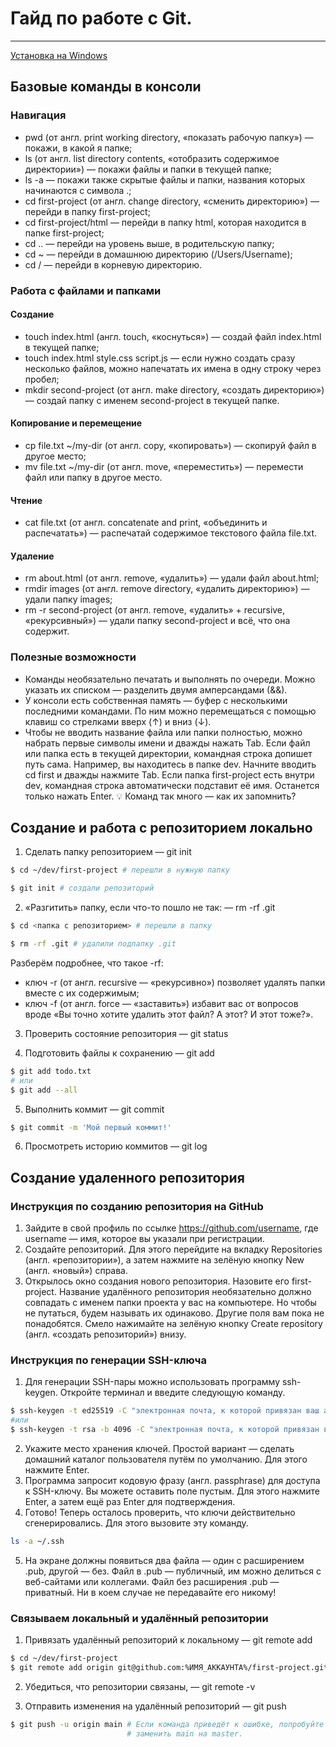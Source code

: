 # Гайд по работе с Git.

----

[Установка на Windows](https://git-scm.com/download/win)

## Базовые команды в консоли

### Навигация

- pwd (от англ. print working directory, «показать рабочую папку») — покажи, в какой я папке;
- ls (от англ. list directory contents, «отобразить содержимое директории») — покажи файлы и папки в текущей папке;
- ls -a — покажи также скрытые файлы и папки, названия которых начинаются с символа .;
- cd first-project (от англ. change directory, «сменить директорию») — перейди в папку first-project;
- cd first-project/html — перейди в папку html, которая находится в папке first-project;
- cd .. — перейди на уровень выше, в родительскую папку;
- cd ~ — перейди в домашнюю директорию (/Users/Username);
- cd / — перейди в корневую директорию.

### Работа с файлами и папками

#### Создание

- touch index.html (англ. touch, «коснуться») — создай файл index.html в текущей папке;
- touch index.html style.css script.js — если нужно создать сразу несколько файлов, можно напечатать их имена в одну строку через пробел;
- mkdir second-project (от англ. make directory, «создать директорию») — создай папку с именем second-project в текущей папке.


#### Копирование и перемещение

- cp file.txt ~/my-dir (от англ. copy, «копировать») — скопируй файл в другое место;
- mv file.txt ~/my-dir (от англ. move, «переместить») — перемести файл или папку в другое место.

#### Чтение 

- cat file.txt (от англ. concatenate and print, «объединить и распечатать») — распечатай содержимое текстового файла file.txt.

#### Удаление

- rm about.html (от англ. remove, «удалить») — удали файл about.html;
- rmdir images (от англ. remove directory, «удалить директорию») — удали папку images;
- rm -r second-project (от англ. remove, «удалить» + recursive, «рекурсивный») — удали папку second-project и всё, что она содержит.


### Полезные возможности

- Команды необязательно печатать и выполнять по очереди. Можно указать их списком — разделить двумя амперсандами (&&).
- У консоли есть собственная память — буфер с несколькими последними командами. По ним можно перемещаться с помощью клавиш со стрелками вверх (↑) и вниз (↓).
- Чтобы не вводить название файла или папки полностью, можно набрать первые символы имени и дважды нажать Tab. Если файл или папка есть в текущей директории, командная строка допишет путь сама.
Например, вы находитесь в папке dev. Начните вводить cd first и дважды нажмите Tab. Если папка first-project есть внутри dev, командная строка автоматически подставит её имя. Останется только нажать Enter.
💡 Команд так много — как их запомнить?


## Создание и работа с репозиторием локально

1. Сделать папку репозиторием — git init

```Bash
$ cd ~/dev/first-project # перешли в нужную папку

$ git init # создали репозиторий

```


2. «Разгитить» папку, если что-то пошло не так: — rm -rf .git

```Bash
$ cd <папка с репозиторием> # перешли в папку

$ rm -rf .git # удалили подпапку .git

```

Разберём подробнее, что такое -rf: <br>
- ключ -r (от англ. recursive — «рекурсивно») позволяет удалять папки вместе с их содержимым;
- ключ -f (от англ. force — «заставить») избавит вас от вопросов вроде «Вы точно хотите удалить этот файл? А этот? И этот тоже?».

3. Проверить состояние репозитория — git status

4. Подготовить файлы к сохранению — git add

```Bash
$ git add todo.txt
# или
$ git add --all
```

5. Выполнить коммит — git commit

```Bash
$ git commit -m 'Мой первый коммит!'

```

6. Просмотреть историю коммитов — git log


## Создание удаленного репозитория

### Инструкция по созданию репозитория на GitHub

1. Зайдите в свой профиль по ссылке https://github.com/username, где username — имя, которое вы указали при регистрации.
2. Создайте репозиторий. Для этого перейдите на вкладку Repositories (англ. «репозитории»), а затем нажмите на зелёную кнопку New (англ. «новый») справа.
3. Открылось окно создания нового репозитория. Назовите его first-project. Название удалённого репозитория необязательно должно совпадать с именем папки проекта у вас на компьютере. Но чтобы не путаться, будем называть их одинаково. Другие поля вам пока не понадобятся. Смело нажимайте на зелёную кнопку Create repository (англ. «создать репозиторий») внизу.

### Инструкция по генерации SSH-ключа

1. Для генерации SSH-пары можно использовать программу ssh-keygen. Откройте терминал и введите следующую команду.

```Bash
$ ssh-keygen -t ed25519 -C "электронная почта, к которой привязан ваш аккаунт на GitHub"
#или
$ ssh-keygen -t rsa -b 4096 -C "электронная почта, к которой привязан ваш аккаунт на GitHub" 

```

2. Укажите место хранения ключей. Простой вариант — сделать домашний каталог пользователя путём по умолчанию. Для этого нажмите Enter.
3. Программа запросит кодовую фразу (англ. passphrase) для доступа к SSH-ключу. Вы можете оставить поле пустым. Для этого нажмите Enter, а затем ещё раз Enter для подтверждения.
4. Готово! Теперь осталось проверить, что ключи действительно сгенерировались. Для этого вызовите эту команду.
```Bash
ls -a ~/.ssh
```

5.   На экране должны появиться два файла — один с расширением .pub, другой — без. Файл в .pub — публичный, им можно делиться с веб-сайтами или коллегами. Файл без расширения .pub — приватный. Ни в коем случае не передавайте его никому! 

### Связываем локальный и удалённый репозитории

1. Привязать удалённый репозиторий к локальному — git remote add

```Bash
$ cd ~/dev/first-project
$ git remote add origin git@github.com:%ИМЯ_АККАУНТА%/first-project.git

```

2. Убедиться, что репозитории связаны, — git remote -v

3. Отправить изменения на удалённый репозиторий — git push

```Bash
$ git push -u origin main # Если команда приведёт к ошибке, попробуйте 
                          # заменить main на master.
```

